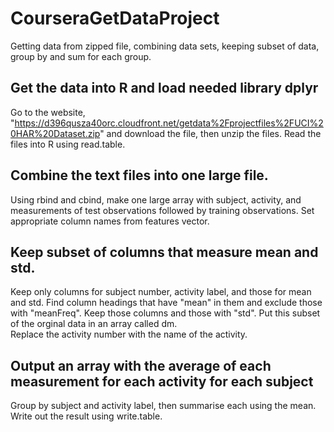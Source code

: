 # CourseraGetDataProject
Getting data from zipped file, combining data sets, keeping subset of data, group by and sum for each group.

## Get the data into R and load needed library dplyr

Go to the website, "https://d396qusza40orc.cloudfront.net/getdata%2Fprojectfiles%2FUCI%20HAR%20Dataset.zip" and 
download the file, then unzip the files. Read the files into R using read.table.

## Combine the text files into one large file.

Using rbind and cbind, make one large array with subject, activity, and measurements of test observations
 followed by training observations.  Set appropriate column names from features vector. 

## Keep subset of columns that measure mean and std.

Keep only columns for subject number, activity label, and those for mean and
 std. Find column headings that have "mean" in them and exclude those with "meanFreq". 
 Keep those columns and those with "std".  Put this subset of the orginal data in an array called dm.  
Replace the activity number with the name of the activity.

## Output an array with the average of each measurement for each activity for each subject

Group by subject and activity label, then summarise each using the mean.  Write out the result using write.table.